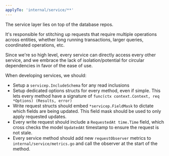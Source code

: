 ```yaml
---
applyTo: 'internal/service/**'
---
```


The service layer lies on top of the database repos.

It's responsible for stitching up requests that require multiple operations across entities,
whether long running transactions, larger queries, coordinated operations, etc.

Since we're so high level, every service can directly access every other service, and we embrace the
lack of isolation/potential for circular dependencies in favor of the ease of use.

When developing services, we should:

- Setup a `servicep.IncludeSchema` for any read inclusions
- Setup dedicated options structs for every method, even if simple. This lets every method have
  a signature of `func(ctx context.Context, req *Options) (Results, error)`
- Write request structs should embed `*servicep.FieldMask` to dictate which fields are being updated.
  This field mask should be used to only apply requested updates.
- Every write request should include a `RequestedAt time.Time` field, which cross checks the model
  `UpdatedAt` timestamp to ensure the request is not stale.
- Every service method should add new `requestObserver` metrics to `internal/service/metrics.go`
  and call the observer at the start of the method.

